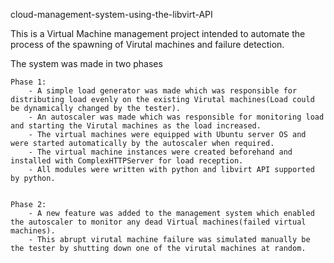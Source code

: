 cloud-management-system-using-the-libvirt-API

This is a Virtual Machine management project intended to automate the process of the spawning of Virutal machines and failure detection.

The system was made in two phases
	
	Phase 1:
		- A simple load generator was made which was responsible for distributing load evenly on the existing Virutal machines(Load could be dynamically changed by the tester).
		- An autoscaler was made which was responsible for monitoring load and starting the Virutal machines as the load increased.
		- The virtual machines were equipped with Ubuntu server OS and were started automatically by the autoscaler when required.
		- The virtual machine instances were created beforehand and installed with ComplexHTTPServer for load reception. 
		- All modules were written with python and libvirt API supported by python.


	Phase 2:
		- A new feature was added to the management system which enabled the autoscaler to monitor any dead Virtual machines(failed virtual machines).
		- This abrupt virutal machine failure was simulated manually be the tester by shutting down one of the virutal machines at random.